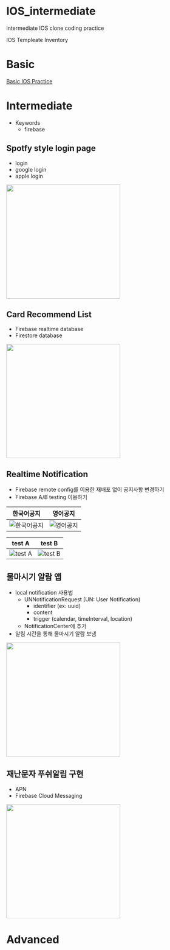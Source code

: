 # IOS_intermediate
intermediate IOS clone coding practice

IOS Templeate Inventory

# Basic
[Basic IOS Practice](https://github.com/tcJunghunPark/ProjectBasedIOS)

# Intermediate
* Keywords
  * firebase
## Spotfy style login page
- login
- google login
- apple login

<img src="https://user-images.githubusercontent.com/54619996/158113751-1ebb55fb-a81c-4a71-9f12-1965b16aa0b0.gif" width="300">

## Card Recommend List
- Firebase realtime database
- Firestore database


<img src="https://user-images.githubusercontent.com/54619996/158113626-4f0e910d-506d-4342-a353-d2293fbc7b59.gif" width="300">

## Realtime Notification
- Firebase remote config를 이용한 재배포 없이 공지사항 변경하기
- Firebase A/B testing 이용하기

|한국어공지|영어공지|
|:-:|:-:|
|![한국어공지](https://user-images.githubusercontent.com/54619996/158128018-fda4c4d1-0280-4d71-be98-11cfdb801ada.png?w=200)|![영어공지](https://user-images.githubusercontent.com/54619996/158128034-cf1a010a-0193-4ba5-91a5-26676b0c5faa.png?w=200)|

|test A|test B|
|:-:|:-:|
|![test A](https://user-images.githubusercontent.com/54619996/158128026-62c98e55-2b51-49a5-b4d9-50f8940dc4e4.png?w=200)|![test B](https://user-images.githubusercontent.com/54619996/158128038-d2ba9afd-56c7-4b0d-8da7-37a317a71b8b.png?w=200)|

## 물마시기 알람 앱 
- local notification 사용법
    - UNNotificationRequest (UN: User Notification)
        - identifier (ex: uuid)
        - content
        - trigger (calendar, timeInterval, location)
    - NotificationCenter에 추가
- 알림 시간을 통해 물마시기 알람 보냄


<img src="https://user-images.githubusercontent.com/54619996/158180809-9f953787-248c-4e0b-bd0e-c34fe11db110.gif" width="300">
    

## 재난문자 푸쉬알림 구현
- APN
- Firebase Cloud Messaging


<img src="https://user-images.githubusercontent.com/54619996/158374246-e99b037f-2372-42b7-ac61-5746a21a9105.gif" width="300">

# Advanced
